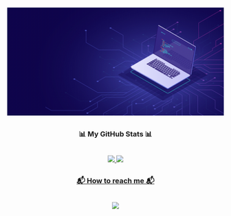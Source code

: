 ![Alt Text](https://github.com/JuanprcDev/JuanprcDev/blob/main/Banner.gif)

##

<div align="center">
  <h3>📊 My GitHub Stats 📊</p></h3><br/>
  <a href="https://github.com/JuanprcDev">
  <img height="180em"  src="https://github-readme-stats.vercel.app/api?username=JuanprcDev&show_icons=true&theme=dark&include_all_commits=true&count_private=true"/>
  <img height="180em" src="https://github-readme-stats.vercel.app/api/top-langs/?username=JuanprcDev&layout=compact&langs_count=10&theme=dark"/>
</div>

## 
  
<div align="center">
  <h3>📬 How to reach me 📬</p></h3><br/>
  <a href = "mailto:ojuanpatrick@gmail.com"><img src="https://img.shields.io/badge/-Gmail-%23333?style=for-the-badge&logo=gmail&logoColor=white" target="_blank"></a>
</div>
